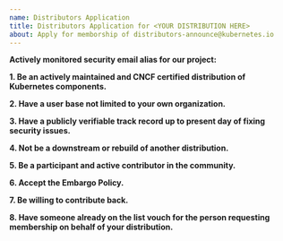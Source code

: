 ```yaml
---
name: Distributors Application
title: Distributors Application for <YOUR DISTRIBUTION HERE>
about: Apply for memborship of distributors-announce@kubernetes.io
---
```


<!--
Please answer the following questions and provide supporting evidence for
meeting the membership criteria.
-->

**Actively monitored security email alias for our project:**

**1. Be an actively maintained and CNCF certified distribution of Kubernetes components.**

**2. Have a user base not limited to your own organization.**

**3. Have a publicly verifiable track record up to present day of fixing security issues.**

**4. Not be a downstream or rebuild of another distribution.**

**5. Be a participant and active contributor in the community.**

**6. Accept the Embargo Policy.**
<!-- https://github.com/kubernetes/security/blob/master/private-distributors-list.md#embargo-policy -->

**7. Be willing to contribute back.**
<!-- Per https://github.com/kubernetes/security/blob/master/private-distributors-list.md#contributing-back -->

**8. Have someone already on the list vouch for the person requesting membership on behalf of your distribution.**
